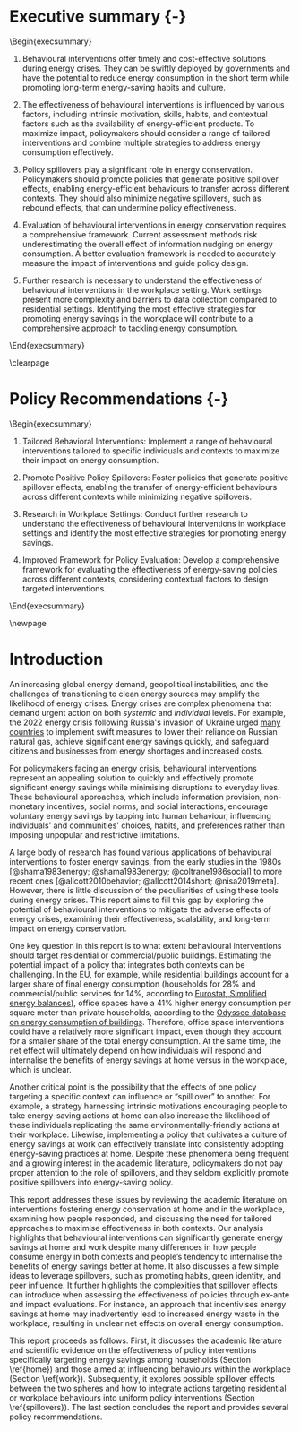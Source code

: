 # Executive summary {-}

\Begin{execsummary}

1. Behavioural interventions offer timely and cost-effective solutions during energy crises. They can be swiftly deployed by governments and have the potential to reduce energy consumption in the short term while promoting long-term energy-saving habits and culture.

2. The effectiveness of behavioural interventions is influenced by various factors, including intrinsic motivation, skills, habits, and contextual factors such as the availability of energy-efficient products. To maximize impact, policymakers should consider a range of tailored interventions and combine multiple strategies to address energy consumption effectively.

3. Policy spillovers play a significant role in energy conservation. Policymakers should promote policies that generate positive spillover effects, enabling energy-efficient behaviours to transfer across different contexts. They should also minimize negative spillovers, such as rebound effects, that can undermine policy effectiveness.

4. Evaluation of behavioural interventions in energy conservation requires a comprehensive framework. Current assessment methods risk underestimating the overall effect of information nudging on energy consumption. A better evaluation framework is needed to accurately measure the impact of interventions and guide policy design.

5. Further research is necessary to understand the effectiveness of behavioural interventions in the workplace setting. Work settings present more complexity and barriers to data collection compared to residential settings. Identifying the most effective strategies for promoting energy savings in the workplace will contribute to a comprehensive approach to tackling energy consumption.

\End{execsummary}

\clearpage

# Policy Recommendations {-}

\Begin{execsummary}

1. Tailored Behavioral Interventions: Implement a range of behavioural interventions tailored to specific individuals and contexts to maximize their impact on energy consumption.

2. Promote Positive Policy Spillovers: Foster policies that generate positive spillover effects, enabling the transfer of energy-efficient behaviours across different contexts while minimizing negative spillovers.

3. Research in Workplace Settings: Conduct further research to understand the effectiveness of behavioural interventions in workplace settings and identify the most effective strategies for promoting energy savings.

4. Improved Framework for Policy Evaluation: Develop a comprehensive framework for evaluating the effectiveness of energy-saving policies across different contexts, considering contextual factors to design targeted interventions.

\End{execsummary}

\newpage

# Introduction

An increasing global energy demand, geopolitical instabilities, and the challenges of transitioning to clean energy sources may amplify the likelihood of energy crises. Energy crises are complex phenomena that demand urgent action on both _systemic_ and _individual_ levels. For example, the 2022 energy crisis following Russia's invasion of Ukraine urged [many countries](https://www.nature.com/articles/d41586-022-00969-9) to implement swift measures to lower their reliance on Russian natural gas, achieve significant energy savings quickly, and safeguard citizens and businesses from energy shortages and increased costs.

For policymakers facing an energy crisis, behavioural interventions represent an appealing solution to quickly and effectively promote significant energy savings while minimising disruptions to everyday lives. These behavioural approaches, which include information provision, non-monetary incentives, social norms, and social interactions, encourage voluntary energy savings by tapping into human behaviour, influencing individuals' and communities' choices, habits, and preferences rather than imposing unpopular and restrictive limitations. 

A large body of research has found various applications of behavioural interventions to foster energy savings, from the early studies in the 1980s [@shama1983energy; @shama1983energy; @coltrane1986social] to more recent ones [@allcott2010behavior; @allcott2014short; @nisa2019meta]. However, there is little discussion of the peculiarities of using these tools during energy crises. This report aims to fill this gap by exploring the potential of behavioural interventions to mitigate the adverse effects of energy crises, examining their effectiveness, scalability, and long-term impact on energy conservation.

One key question in this report is to what extent behavioural interventions should target residential or commercial/public buildings. Estimating the potential impact of a policy that integrates both contexts can be challenging. In the EU, for example, while residential buildings account for a larger share of final energy consumption (households for 28% and commercial/public services for 14%, according to [Eurostat, Simplified energy balances](https://ec.europa.eu/eurostat/databrowser/view/NRG_BAL_S/default/table?lang=en)), office spaces have a 41% higher energy consumption per square meter than private households, according to the [Odyssee database on energy consumption of buildings](http://www.indicators.odyssee-mure.eu/). Therefore, office space interventions could have a relatively more significant impact, even though they account for a smaller share of the total energy consumption.  At the same time, the net effect will ultimately depend on how individuals will respond and internalise the benefits of energy savings at home versus in the workplace, which is unclear.  

Another critical point is the possibility that the effects of one policy targeting a specific context can influence or “spill over” to another. For example, a strategy harnessing intrinsic motivations encouraging people to take energy-saving actions at home can also increase the likelihood of these individuals replicating the same environmentally-friendly actions at their workplace. Likewise, implementing a policy that cultivates a culture of energy savings at work can effectively translate into consistently adopting energy-saving practices at home. Despite these phenomena being frequent and a growing interest in the academic literature, policymakers do not pay proper attention to the role of spillovers, and they seldom explicitly promote positive spillovers into energy-saving policy. 

This report addresses these issues by reviewing the academic literature on interventions fostering energy conservation at home and in the workplace, examining how people responded, and discussing the need for tailored approaches to maximise effectiveness in both contexts. Our analysis highlights that behavioural interventions can significantly generate energy savings at home and work despite many differences in how people consume energy in both contexts and people’s tendency to internalise the benefits of energy savings better at home. It also discusses a few simple ideas to leverage spillovers, such as promoting habits, green identity, and peer influence. It further highlights the complexities that spillover effects can introduce when assessing the effectiveness of policies through ex-ante and impact evaluations. For instance, an approach that incentivises energy savings at home may inadvertently lead to increased energy waste in the workplace, resulting in unclear net effects on overall energy consumption.

This report proceeds as follows. First, it discusses the academic literature and scientific evidence on the effectiveness of policy interventions specifically targeting energy savings among households (Section \ref{home}) and those aimed at influencing behaviours within the workplace (Section \ref{work}). Subsequently, it explores possible spillover effects between the two spheres and how to integrate actions targeting residential or workplace behaviours into uniform policy interventions (Section \ref{spillovers}). The last section concludes the report and provides several policy recommendations.